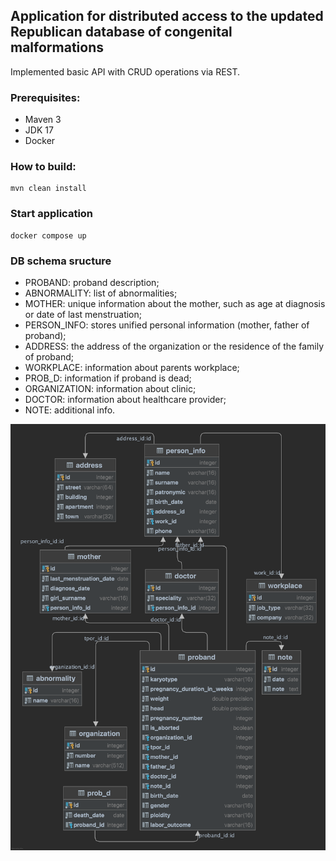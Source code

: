 ## Application for distributed access to the updated Republican database of congenital malformations

Implemented basic API with CRUD operations via REST.

### Prerequisites:

- Maven 3
- JDK 17
- Docker

### How to build:

    mvn clean install

### Start application

    docker compose up      

### DB schema sructure

- PROBAND: proband description;
- ABNORMALITY: list of abnormalities;
- MOTHER: unique information about the mother, such as age at diagnosis or date of last menstruation;
- PERSON_INFO: stores unified personal information (mother, father of proband);
- ADDRESS: the address of the organization or the residence of the family of proband;
- WORKPLACE: information about parents workplace;
- PROB_D: information if proband is dead;
- ORGANIZATION: information about clinic;
- DOCTOR: information about healthcare provider;
- NOTE: additional info.

![schema](schema.png)


